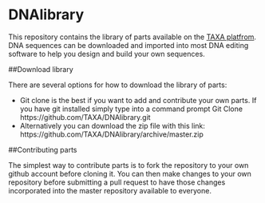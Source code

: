 # DNAlibrary

This repository contains the library of parts available on the <a href="http://www.taxa.com">TAXA platfrom</a>. DNA sequences can be downloaded and imported into most DNA editing software to help you design and build your own sequences.

##Download library

There are several options for how to download the library of parts: 
<ul>
<li>Git clone is the best if you want to add and contribute your own parts. If you have git installed simply type into a command prompt Git Clone https://github.com/TAXA/DNAlibrary.git</li>
<li>Alternatively you can download the zip file with this link: https://github.com/TAXA/DNAlibrary/archive/master.zip</li>
</ul>

##Contributing parts

The simplest way to contribute parts is to fork the repository to your own github account before cloning it. You can then make changes to your own repository before submitting a pull request to have those changes incorporated into the master repository available to everyone.
